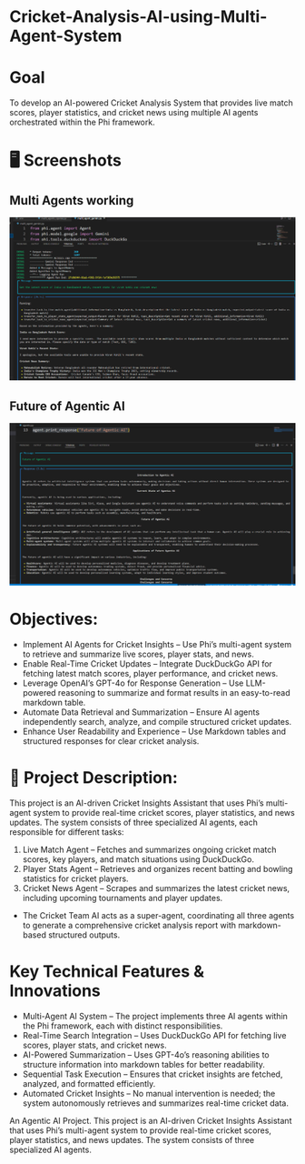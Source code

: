 # Cricket-Analysis-AI-using-Multi-Agent-System

# Goal
To develop an AI-powered Cricket Analysis System that provides live match scores, player statistics, and cricket news using multiple AI agents orchestrated within the Phi framework.

# 🖥️ Screenshots

## Multi Agents working

![Homepage screenshot](screenshot/agentcric.png)

## Future of Agentic AI

![Homepage screenshot](screenshot/agentai.png)


# Objectives:
* Implement AI Agents for Cricket Insights – Use Phi’s multi-agent system to retrieve and summarize live scores, player stats, and news.
* Enable Real-Time Cricket Updates – Integrate DuckDuckGo API for fetching latest match scores, player performance, and cricket news.
* Leverage OpenAI’s GPT-4o for Response Generation – Use LLM-powered reasoning to summarize and format results in an easy-to-read markdown table.
* Automate Data Retrieval and Summarization – Ensure AI agents independently search, analyze, and compile structured cricket updates.
* Enhance User Readability and Experience – Use Markdown tables and structured responses for clear cricket analysis.

# 📖 Project Description:
This project is an AI-driven Cricket Insights Assistant that uses Phi’s multi-agent system to provide real-time cricket scores, player statistics, and news updates. The system consists of three specialized AI agents, each responsible for different tasks:

1. Live Match Agent – Fetches and summarizes ongoing cricket match scores, key players, and match situations using DuckDuckGo.
2. Player Stats Agent – Retrieves and organizes recent batting and bowling statistics for cricket players.
3. Cricket News Agent – Scrapes and summarizes the latest cricket news, including upcoming tournaments and player updates.

* The Cricket Team AI acts as a super-agent, coordinating all three agents to generate a comprehensive cricket analysis report with markdown-based structured outputs.

# Key Technical Features & Innovations
* Multi-Agent AI System – The project implements three AI agents within the Phi framework, each with distinct responsibilities.
* Real-Time Search Integration – Uses DuckDuckGo API for fetching live scores, player stats, and cricket news.
* AI-Powered Summarization – Uses GPT-4o’s reasoning abilities to structure information into markdown tables for better readability.
* Sequential Task Execution – Ensures that cricket insights are fetched, analyzed, and formatted efficiently.
* Automated Cricket Insights – No manual intervention is needed; the system autonomously retrieves and summarizes real-time cricket data.



An Agentic AI Project. This project is an AI-driven Cricket Insights Assistant that uses Phi’s multi-agent system to provide real-time cricket scores, player statistics, and news updates. The system consists of three specialized AI agents.
